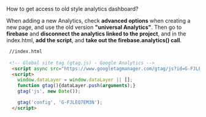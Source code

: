 How to get access to old style analytics dashboard?

When adding a new Analytics, check **advanced options** when creating a new page, and use the old version **"universal Analytics"**. Then go to **firebase** and **disconnect the analytics linked to the project**, and in the index.html, **add the script**, and **take out the firebase.analytics() call**.

````html
 //index.html
 
 <!-- Global site tag (gtag.js) - Google Analytics -->
  <script async src="https://www.googletagmanager.com/gtag/js?id=G-FJLEQ7EM3N"></script>
  <script>
    window.dataLayer = window.dataLayer || [];
    function gtag(){dataLayer.push(arguments);}
    gtag('js', new Date());

    gtag('config', 'G-FJLEQ7EM3N');
  </script>
````


